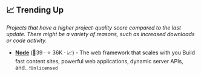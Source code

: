 ## 📈 Trending Up

_Projects that have a higher project-quality score compared to the last update. There might be a variety of reasons, such as increased downloads or code activity._

- <b><a href="https://github.com/withastro/astro">Node</a></b> (🥇39 ·  ⭐ 36K · 📈) - The web framework that scales with you Build fast content sites, powerful web applications, dynamic server APIs, and.. <code>❗Unlicensed</code>

